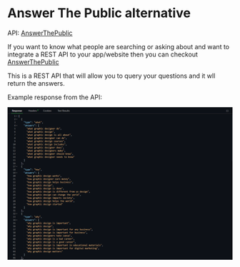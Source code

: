 # Answer The Public alternative

API: [AnswerThePublic](https://rapidapi.com/shekhargupta677/api/ask-your-question/)

If you want to know what people are searching or asking about and want to integrate a REST API to your app/website then you can checkout [AnswerThePublic](https://rapidapi.com/shekhargupta677/api/ask-your-question/)

This is a REST API that will allow you to query your questions and it wll return the answers.

Example response from the API:

![Example Response](https://github.com/shekhar677/answer-the-public/blob/866bdc4118f850f182db4229f5e43b43018da164/answer-the-public.png "Example Response")
